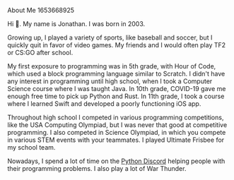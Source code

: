 About Me
1653668925

Hi 👋. My name is Jonathan. I was born in 2003.

Growing up, I played a variety of sports, like baseball and soccer, but I quickly quit in favor of video games. My friends and I would often play TF2 or CS:GO after school.

My first exposure to programming was in 5th grade, with Hour of Code, which used a block programming language similar to Scratch. I didn't have any interest in programming until high school, when I took a Computer Science course where I was taught Java. In 10th grade, COVID-19 gave me enough free time to pick up Python and Rust. In 11th grade, I took a course where I learned Swift and developed a poorly functioning iOS app.

Throughout high school I competed in various programming competitions, like the USA Computing Olympiad, but I was never that good at competitive programming. I also competed in Science Olympiad, in which you compete in various STEM events with your teammates. I played Ultimate Frisbee for my school team.

Nowadays, I spend a lot of time on the [Python Discord](https://blog.pythondiscord.com/) helping people with their programming problems. I also play a lot of War Thunder.